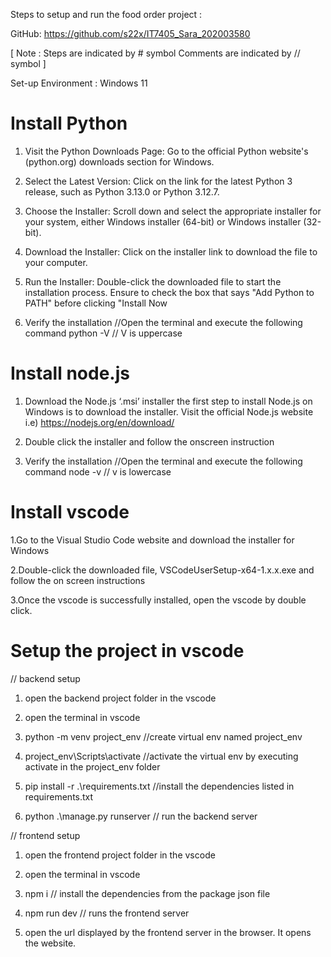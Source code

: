 Steps to setup and run the food order project :

GitHub: https://github.com/s22x/IT7405_Sara_202003580

[ Note : Steps are indicated by # symbol
         Comments are indicated by // symbol ]

Set-up Environment : Windows 11

# Install Python 
    
1. Visit the Python Downloads Page: Go to the official Python website's (python.org) downloads section for Windows. 

2. Select the Latest Version: Click on the link for the latest Python 3 release, such as Python 3.13.0 or Python 3.12.7. 
 
3. Choose the Installer: Scroll down and select the appropriate installer for your system, either Windows installer (64-bit) or Windows installer (32-bit). 

4. Download the Installer: Click on the installer link to download the file to your computer. 

5. Run the Installer: Double-click the downloaded file to start the installation process. Ensure to check the box that says "Add Python to PATH" before clicking "Install Now
  
6. Verify the installation 
     //Open the terminal and execute the following command 
     python -V   // V is uppercase
    
# Install node.js

1. Download the Node.js ‘.msi’ installer the first step to install Node.js on Windows is to download the installer. Visit the official Node.js website i.e) https://nodejs.org/en/download/
 
2. Double click the installer and follow the onscreen instruction 

3. Verify the installation 
      //Open the terminal and execute the following command 
      node -v   // v is lowercase

# Install vscode

1.Go to the Visual Studio Code website and download the installer for Windows 

2.Double-click the downloaded file, VSCodeUserSetup-x64-1.x.x.exe and follow the on screen instructions

3.Once the vscode is successfully installed, open the vscode by double click.

# Setup the project in vscode

  // backend setup 

1. open the backend project folder in the vscode

2. open the terminal in vscode 

3. python -m venv project_env  //create virtual env named project_env

4. project_env\Scripts\activate //activate the virtual env by executing activate in the project_env folder

3. pip install -r .\requirements.txt   //install the dependencies listed in requirements.txt

4. python .\manage.py runserver       // run the backend server 

  // frontend setup 

1. open the frontend project folder in the vscode

2. open the terminal in vscode 

3. npm i  // install the dependencies from the package json file

4. npm run dev // runs the frontend server 

5. open the url displayed by the frontend server in the browser. It opens the website.





   

